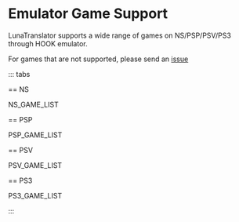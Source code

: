 # Emulator Game Support

LunaTranslator supports a wide range of games on NS/PSP/PSV/PS3 through HOOK emulator. 

For games that are not supported, please send an [issue](https://lunatranslator.org/Resource/game_support)

::: tabs

== NS

NS_GAME_LIST

== PSP

PSP_GAME_LIST

== PSV

PSV_GAME_LIST

== PS3

PS3_GAME_LIST

:::